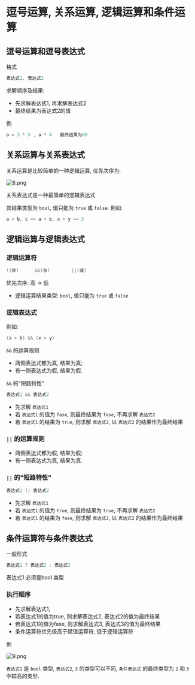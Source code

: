 # 逗号运算, 关系运算, 逻辑运算和条件运算

## 逗号运算和逗号表达式

格式

```cpp
表达式1, 表达式2
```

求解顺序及结果:

+ 先求解表达式1, 再求解表达式2
+ 最终结果为表达式2的值

例

```cpp
a = 3 * 5 , a * 4   最终结果为60
```

## 关系运算与关系表达式

关系运算是比较简单的一种逻辑运算, 优先次序为:

![8.png](http://sc0.ykt.io/ue_i/20191116/1195546687456808960.png)

关系表达式是一种最简单的逻辑表达式

其结果类型为 `bool`, 值只能为 `true` 或 `false`.
例如:

```cpp
a > b, c <= a + b, x + y == 3
```

## 逻辑运算与逻辑表达式

### 逻辑运算符

```cpp
!(非)      &&(与)        ||(或)
```

优先次序:   高 -> 低

+ 逻辑运算结果类型: `bool`, 值只能为 `true` 或 `false`

### 逻辑表达式

例如:

```cpp
(a > b) && (x > y)
```

`&&` 的运算规则

+ 两侧表达式都为真, 结果为真;
+ 有一侧表达式为假, 结果为假.

`&&` 的"短路特性"

```cpp
表达式1 && 表达式2
```

+ 先求解 `表达式1`
+ 若 `表达式1` 的值为 `fase`, 则最终结果为 `fase`, 不再求解 `表达式2`
+ 若 `表达式1` 的结果为 `true`, 则求解 `表达式2`, 以 `表达式2` 的结果作为最终结果

### `||` 的运算规则

+ 两侧表达式都为假, 结果为假;
+ 有一侧表达式为真, 结果为真.

### `||` 的"短路特性"

```cpp
表达式1 || 表达式2
```

+ 先求解 `表达式1`
+ 若 `表达式1` 的值为 `true`, 则最终结果为 `true`, 不再求解 `表达式2`
+ 若 `表达式1` 的结果为 `fase`, 则求解 `表达式2`, 以 `表达式2` 的结果作为最终结果

## 条件运算符与条件表达式

一般形式

```cpp
表达式1 ? 表达式2 : 表达式3
```

表达式1 必须是bool 类型

### 执行顺序

+ 先求解表达式1,
+ 若表达式1的值为true, 则求解表达式2, 表达式2的值为最终结果
+ 若表达式1的值为fase, 则求解表达式3, 表达式3的值为最终结果
+ 条件运算符优先级高于赋值运算符, 低于逻辑运算符

例

![9.png](http://sc0.ykt.io/ue_i/20191116/1195546854079729664.png)

`表达式1` 是 `bool` 类型, `表达式2`, `3` 的类型可以不同, 
`条件表达式` 的最终类型为 `2` 和 `3` 中较高的类型.
